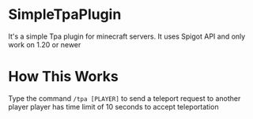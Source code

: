 # SimpleTpaPlugin
It's a simple Tpa plugin for minecraft servers.
It uses Spigot API and only work on 1.20 or newer

# How This Works
Type the command `/tpa [PLAYER]` to send a teleport request to another player
player has time limit of 10 seconds to accept teleportation

